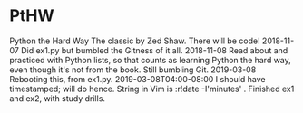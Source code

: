 # PtHW
Python the Hard Way
The classic by Zed Shaw.  There will be code!
2018-11-07  Did ex1.py but bumbled the Gitness of it all.
2018-11-08  Read about and practiced with Python lists, so that counts as learning Python the hard way, even though it's not from the book.  Still bumbling Git.
2019-03-08  Rebooting this, from ex1.py.
2019-03-08T04:00-08:00  I should have timestamped; will do hence.  String in Vim is :r!date -I'minutes' .  Finished ex1 and ex2, with study drills.

